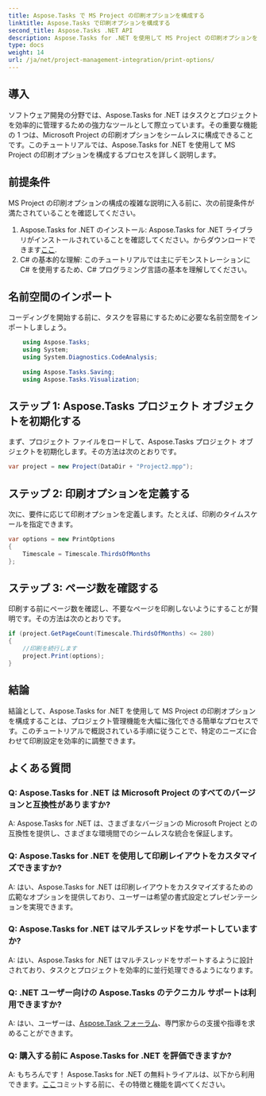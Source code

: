 ```yaml
---
title: Aspose.Tasks で MS Project の印刷オプションを構成する
linktitle: Aspose.Tasks で印刷オプションを構成する
second_title: Aspose.Tasks .NET API
description: Aspose.Tasks for .NET を使用して MS Project の印刷オプションをシームレスに構成する方法を学びます。プロジェクト管理能力を強化します。
type: docs
weight: 14
url: /ja/net/project-management-integration/print-options/
---
```

## 導入
ソフトウェア開発の分野では、Aspose.Tasks for .NET はタスクとプロジェクトを効率的に管理するための強力なツールとして際立っています。その重要な機能の 1 つは、Microsoft Project の印刷オプションをシームレスに構成できることです。このチュートリアルでは、Aspose.Tasks for .NET を使用して MS Project の印刷オプションを構成するプロセスを詳しく説明します。
## 前提条件
MS Project の印刷オプションの構成の複雑な説明に入る前に、次の前提条件が満たされていることを確認してください。
1.  Aspose.Tasks for .NET のインストール: Aspose.Tasks for .NET ライブラリがインストールされていることを確認してください。からダウンロードできます[ここ](https://releases.aspose.com/tasks/net/).
2. C# の基本的な理解: このチュートリアルでは主にデモンストレーションに C# を使用するため、C# プログラミング言語の基本を理解してください。

## 名前空間のインポート
コーディングを開始する前に、タスクを容易にするために必要な名前空間をインポートしましょう。
```csharp
    using Aspose.Tasks;
    using System;
    using System.Diagnostics.CodeAnalysis;
    
    using Aspose.Tasks.Saving;
    using Aspose.Tasks.Visualization;
```

## ステップ 1: Aspose.Tasks プロジェクト オブジェクトを初期化する
まず、プロジェクト ファイルをロードして、Aspose.Tasks プロジェクト オブジェクトを初期化します。その方法は次のとおりです。
```csharp
var project = new Project(DataDir + "Project2.mpp");
```
## ステップ 2: 印刷オプションを定義する
次に、要件に応じて印刷オプションを定義します。たとえば、印刷のタイムスケールを指定できます。
```csharp
var options = new PrintOptions
{
    Timescale = Timescale.ThirdsOfMonths
};
```
## ステップ 3: ページ数を確認する
印刷する前にページ数を確認し、不要なページを印刷しないようにすることが賢明です。その方法は次のとおりです。
```csharp
if (project.GetPageCount(Timescale.ThirdsOfMonths) <= 280)
{
    //印刷を続行します
    project.Print(options);
}
```

## 結論
結論として、Aspose.Tasks for .NET を使用して MS Project の印刷オプションを構成することは、プロジェクト管理機能を大幅に強化できる簡単なプロセスです。このチュートリアルで概説されている手順に従うことで、特定のニーズに合わせて印刷設定を効率的に調整できます。
## よくある質問
### Q: Aspose.Tasks for .NET は Microsoft Project のすべてのバージョンと互換性がありますか?
A: Aspose.Tasks for .NET は、さまざまなバージョンの Microsoft Project との互換性を提供し、さまざまな環境間でのシームレスな統合を保証します。
### Q: Aspose.Tasks for .NET を使用して印刷レイアウトをカスタマイズできますか?
A: はい、Aspose.Tasks for .NET は印刷レイアウトをカスタマイズするための広範なオプションを提供しており、ユーザーは希望の書式設定とプレゼンテーションを実現できます。
### Q: Aspose.Tasks for .NET はマルチスレッドをサポートしていますか?
A: はい、Aspose.Tasks for .NET はマルチスレッドをサポートするように設計されており、タスクとプロジェクトを効率的に並行処理できるようになります。
### Q: .NET ユーザー向けの Aspose.Tasks のテクニカル サポートは利用できますか?
 A: はい、ユーザーは、[Aspose.Task フォーラム](https://forum.aspose.com/c/tasks/15)、専門家からの支援や指導を求めることができます。
### Q: 購入する前に Aspose.Tasks for .NET を評価できますか?
 A: もちろんです！ Aspose.Tasks for .NET の無料トライアルは、以下から利用できます。[ここ](https://releases.aspose.com/)コミットする前に、その特徴と機能を調べてください。
